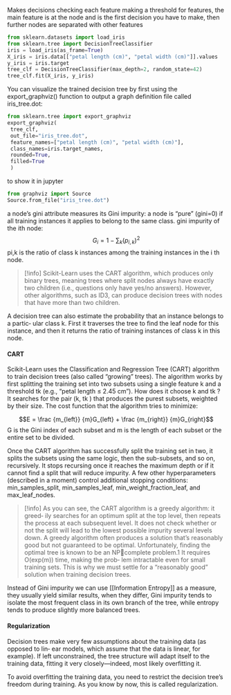 Makes decisions checking each feature making a threshold for features, the main feature is at the node and is the first decision you have to make, then further nodes are separated with other features 

```python
from sklearn.datasets import load_iris
from sklearn.tree import DecisionTreeClassifier
iris = load_iris(as_frame=True)
X_iris = iris.data[["petal length (cm)", "petal width (cm)"]].values
y_iris = iris.target
tree_clf = DecisionTreeClassifier(max_depth=2, random_state=42)
tree_clf.fit(X_iris, y_iris)
```

You can visualize the trained decision tree by first using the export_graphviz() function to output a graph definition file called iris_tree.dot:
```python
from sklearn.tree import export_graphviz
export_graphviz(
 tree_clf,
 out_file="iris_tree.dot",
 feature_names=["petal length (cm)", "petal width (cm)"],
 class_names=iris.target_names,
 rounded=True,
 filled=True
 )
```
to show it in jupyter
```python
from graphviz import Source
Source.from_file("iris_tree.dot")

```

a node’s gini attribute measures its Gini impurity: a node is “pure” (gini=0) if all training instances it applies to belong to the same class.
gini impurity of the ith node:
$$G_i = 1 - \sum_k (p_{i,k})^2$$
pi,k is the ratio of class k instances among the training instances in the i th node.

>[!info]
>Scikit-Learn uses the CART algorithm, which produces only binary trees, meaning trees where split nodes always have exactly two children (i.e., questions only have yes/no answers). However, other algorithms, such as ID3, can produce decision trees with nodes that have more than two children.

A decision tree can also estimate the probability that an instance belongs to a partic‐ ular class k. First it traverses the tree to find the leaf node for this instance, and then it returns the ratio of training instances of class k in this node.

#### CART
Scikit-Learn uses the Classification and Regression Tree (CART) algorithm to train decision trees (also called “growing” trees). The algorithm works by first splitting the training set into two subsets using a single feature k and a threshold tk (e.g., “petal length ≤ 2.45 cm”). How does it choose k and tk ? It searches for the pair (k, tk ) that produces the purest subsets, weighted by their size. 
The cost function that the algorithm tries to minimize:

$$E = \frac {m_{left}} {m}G_{left} + \frac {m_{right}} {m}G_{right}$$
G is the Gini index of each subset and m is the length of each subset or the entire set to be divided.

Once the CART algorithm has successfully split the training set in two, it splits the subsets using the same logic, then the sub-subsets, and so on, recursively. It stops recursing once it reaches the maximum depth or if it cannot find a split that will reduce impurity. A few other hyperparameters (described in a moment) control additional stopping conditions: min_samples_split, min_samples_leaf, min_weight_fraction_leaf, and max_leaf_nodes.
>[!info]
>As you can see, the CART algorithm is a greedy algorithm: it greed‐ ily searches for an optimum split at the top level, then repeats the process at each subsequent level. It does not check whether or not the split will lead to the lowest possible impurity several levels down. A greedy algorithm often produces a solution that’s reasonably good but not guaranteed to be optimal. Unfortunately, finding the optimal tree is known to be an NPcomplete problem.1 It requires O(exp(m)) time, making the prob‐ lem intractable even for small training sets. This is why we must settle for a “reasonably good” solution when training decision trees.

Instead of Gini impurity we can use [[Information Entropy]] as a measure, they usually yield similar results, when they differ, Gini impurity tends to isolate the most frequent class in its own branch of the tree, while entropy tends to produce slightly more balanced trees.

#### Regularization
Decision trees make very few assumptions about the training data (as opposed to lin‐ ear models, which assume that the data is linear, for example). If left unconstrained, the tree structure will adapt itself to the training data, fitting it very closely—indeed, most likely overfitting it.

To avoid overfitting the training data, you need to restrict the decision tree’s freedom during training. As you know by now, this is called regularization.